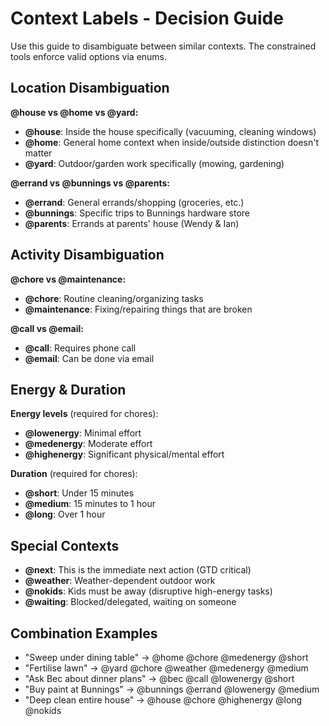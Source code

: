 # Context Labels - Decision Guide

Use this guide to disambiguate between similar contexts. The constrained tools enforce valid options via enums.

## Location Disambiguation

**@house vs @home vs @yard:**
- **@house**: Inside the house specifically (vacuuming, cleaning windows)
- **@home**: General home context when inside/outside distinction doesn't matter
- **@yard**: Outdoor/garden work specifically (mowing, gardening)

**@errand vs @bunnings vs @parents:**
- **@errand**: General errands/shopping (groceries, etc.)
- **@bunnings**: Specific trips to Bunnings hardware store
- **@parents**: Errands at parents' house (Wendy & Ian)

## Activity Disambiguation

**@chore vs @maintenance:**
- **@chore**: Routine cleaning/organizing tasks
- **@maintenance**: Fixing/repairing things that are broken

**@call vs @email:**
- **@call**: Requires phone call
- **@email**: Can be done via email

## Energy & Duration

**Energy levels** (required for chores):
- **@lowenergy**: Minimal effort
- **@medenergy**: Moderate effort
- **@highenergy**: Significant physical/mental effort

**Duration** (required for chores):
- **@short**: Under 15 minutes
- **@medium**: 15 minutes to 1 hour
- **@long**: Over 1 hour

## Special Contexts

- **@next**: This is the immediate next action (GTD critical)
- **@weather**: Weather-dependent outdoor work
- **@nokids**: Kids must be away (disruptive high-energy tasks)
- **@waiting**: Blocked/delegated, waiting on someone

## Combination Examples

- "Sweep under dining table" → @home @chore @medenergy @short
- "Fertilise lawn" → @yard @chore @weather @medenergy @medium
- "Ask Bec about dinner plans" → @bec @call @lowenergy @short
- "Buy paint at Bunnings" → @bunnings @errand @lowenergy @medium
- "Deep clean entire house" → @house @chore @highenergy @long @nokids
